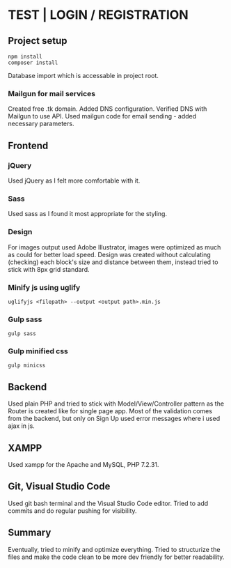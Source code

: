 # TEST | LOGIN / REGISTRATION

## Project setup
```
npm install
composer install
```
Database import which is accessable in project root.

### Mailgun for mail services
Created free .tk domain. 
Added DNS configuration.
Verified DNS with Mailgun to use API.
Used mailgun code for email sending - added necessary parameters.

## Frontend
### jQuery
Used jQuery as I felt more comfortable with it.

### Sass
Used sass as I found it most appropriate for the styling.

### Design
For images output used Adobe Illustrator, images were optimized as much as could for better load speed. Design was created without calculating (checking) each block's size and distance between them, instead tried to stick with 8px grid standard.

### Minify js using uglify
```
uglifyjs <filepath> --output <output path>.min.js
```
### Gulp sass
```
gulp sass
```

### Gulp minified css
```
gulp minicss
```

## Backend
Used plain PHP and tried to stick with Model/View/Controller pattern as the Router is created like for single page app.
Most of the validation comes from the backend, but only on Sign Up used error messages where i used ajax in js. 

## XAMPP
Used xampp for the Apache and MySQL, PHP 7.2.31.

## Git, Visual Studio Code
Used git bash terminal and the Visual Studio Code editor. Tried to add commits and do regular pushing for visibility.

## Summary
Eventually, tried to minify and optimize everything. Tried to structurize the files and make the code clean to be more dev friendly for better readability.